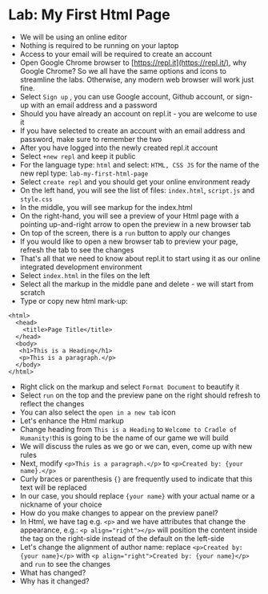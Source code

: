 # Lab: My First Html Page

* We will be using an online editor
* Nothing is required to be running on your laptop
* Access to your email will be required to create an account
* Open Google Chrome browser to [https://repl.it](https://repl.it/), why Google Chrome? So we all have the same options and icons to streamline the labs. Otherwise, any modern web browser will work just fine.
* Select `Sign up` , you can use Google account, Github account, or sign-up with an email address and a password
* Should you have already an account on repl.it - you are welcome to use it
* If you have selected to create an account with an email address and password, make sure to remember the two
* After you have logged into the newly created repl.it account
* Select `+new repl` and keep it public
* For the language type: `html` and select: `HTML, CSS JS` for the name of the new repl type: `lab-my-first-html-page`
* Select `create repl` and you should get your online environment ready
* On the left hand, you will see the list of files: `index.html`, `script.js` and `style.css`
* In the middle, you will see markup for the index.html
* On the right-hand, you will see a preview of your Html page with a pointing up-and-right arrow to open the preview in a new browser tab
* On top of the screen, there is a `run` button to apply our changes
* If you would like to open a new browser tab to preview your page, refresh the tab to see the changes
* That's all that we need to know about repl.it to start using it as our online integrated development environment
* Select `index.html` in the files on the left
* Select all the markup in the middle pane and delete - we will start from scratch
* Type or copy new html mark-up:

```
<html>
  <head>
    <title>Page Title</title>
  </head>
  <body>
   <h1>This is a Heading</h1>
   <p>This is a paragraph.</p>
  </body>
</html>
```

* Right click on the markup and select `Format Document` to beautify it
* Select `run` on the top and the preview pane on the right should refresh to reflect the changes
* You can also select the `open in a new tab` icon
* Let's enhance the Html markup
* Change heading from `This is a Heading` to `Welcome to Cradle of Humanity!`this is going to be the name of our game we will build
* We will discuss the rules as we go or we can, even, come up with new rules
* Next, modify `<p>This is a paragraph.</p>` to `<p>Created by: {your name}.</p>`
* Curly braces or parenthesis `{}` are frequently used to indicate that this text will be replaced
* In our case, you should replace `{your name}` with your actual name or a nickname of your choice
* How do you make changes to appear on the preview panel?
* In Html, we have tag e.g. `<p>` and we have attributes that change the appearance, e.g.: `<p align="right"></p>` will position the content inside the tag on the right-side instead of the default on the left-side
* Let's change the alignment of author name: replace `<p>Created by: {your name}</p>` with `<p align="right">Created by: {your name}</p>` and `run` to see the changes
* What has changed?
* Why has it changed?



